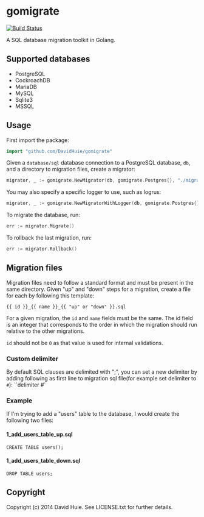 # gomigrate

[![Build Status](https://travis-ci.org/DavidHuie/gomigrate.svg?branch=master)](https://travis-ci.org/DavidHuie/gomigrate)

A SQL database migration toolkit in Golang.

## Supported databases

- PostgreSQL  
- CockroachDB
- MariaDB
- MySQL
- Sqlite3
- MSSQL

## Usage

First import the package:

```go
import "github.com/DavidHuie/gomigrate"
```

Given a `database/sql` database connection to a PostgreSQL database, `db`,
and a directory to migration files, create a migrator:

```go
migrator, _ := gomigrate.NewMigrator(db, gomigrate.Postgres{}, "./migrations")
```

You may also specify a specific logger to use, such as logrus:

```go
migrator, _ := gomigrate.NewMigratorWithLogger(db, gomigrate.Postgres{}, "./migrations", logrus.New())
```

To migrate the database, run:

```go
err := migrator.Migrate()
```

To rollback the last migration, run:

```go
err := migrator.Rollback()
```

## Migration files

Migration files need to follow a standard format and must be present
in the same directory. Given "up" and "down" steps for a migration,
create a file for each by following this template:

```
{{ id }}_{{ name }}_{{ "up" or "down" }}.sql
```

For a given migration, the `id` and `name` fields must be the same.
The id field is an integer that corresponds to the order in which
the migration should run relative to the other migrations.

`id` should not be `0` as that value is used for internal validations.

### Custom delimiter

By default SQL clauses are delimited with ";", you can set a new delimiter
by adding following as first line to migration sql file(for example set 
delimiter to `#`):
``delimiter #`

### Example

If I'm trying to add a "users" table to the database, I would create
the following two files:

#### 1_add_users_table_up.sql

```
CREATE TABLE users();
```

#### 1_add_users_table_down.sql
```
DROP TABLE users;
```

## Copyright

Copyright (c) 2014 David Huie. See LICENSE.txt for further details.
